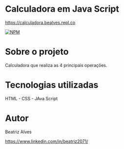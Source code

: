 # Calculadora em Java Script

https://calculadora.bealves.repl.co

[![NPM](https://img.shields.io/npm/l/react)](https://github.com/bea3853/Calculadora-/blob/master/LICENSE)

  

#  Sobre o projeto

  

Calculadora que realiza as 4 principais operações.   

  
#  Tecnologias utilizadas



HTML - CSS  - JAva Script


#  Autor

  

Beatriz Alves

  

https://www.linkedin.com/in/beatriz2071/
